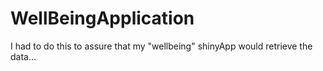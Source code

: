 # WellBeingApplication
I had to do this to assure that my "wellbeing" shinyApp would retrieve the data... 
